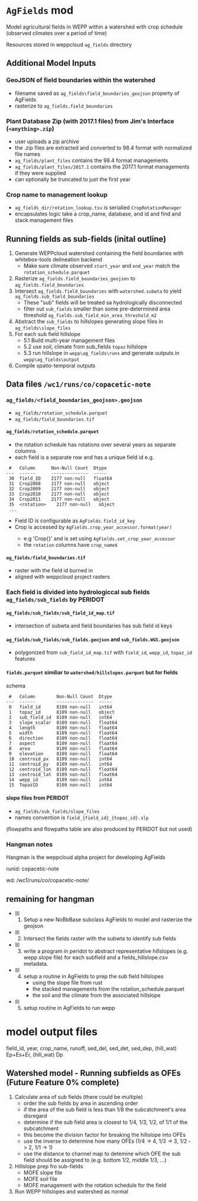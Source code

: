 # `AgFields` mod

Model agricultural fields in WEPP within a watershed with crop schedule (observed climates over a period of time)

Resources stored in weppcloud `ag_fields` directory

## Additional Model Inputs

### GeoJSON of field boundaries within the watershed

- filename saved as `ag_fields\field_boundaries_geojson` property of AgFields
- rasterize to `ag_fields.field_boundaries`

### Plant Database Zip (with 2017.1 files) from Jim's Interface (`<anything>.zip`)

- user uploads a zip archive
- the .zip files are extracted and converted to 98.4 format with normalized file names
- `ag_fields/plant_files` contains the 98.4 format managements
- `ag_fields/plant_files/2017.1` contains the 2017.1 format managements if they were supplied
- can optionally be truncated to just the first year

### Crop name to management lookup
- `ag_fields_dir/rotation_lookup.tsv` is serialied `CropRotationManager`
- encapsulates logic take a crop_name, database, and id and find and stack management files

## Running fields as sub-fields (inital outline)

1. Generate WEPPcloud watershed containing the field boundaries with whitebox-tools delineation backend
   - Make sure climate observed `start_year` and `end_year` match the `rotation_schedule.parquet`
2. Rasterize `ag_fields.field_boundaries_geojson` to `ag_fields.field_boundaries`
3. Intersect `ag_fields.field_boundaries` with `watershed.subwta` to yield `ag_fields.sub_field_boundaries`
   - These "sub" fields will be treated sa hydrologically disconnected
   - filter out `sub_fields` smaller than some pre-determined area threshold `ag_fields.sub_field_min_area_threshold_m2`
4. Abstract the `sub_fields` to hillslopes generating slope files in `ag_fields\slope_files`
5. For each sub field hillslope
   - 5.1 Build multi-year management files
   - 5.2 use soil, climate from sub_fields `topaz` hillslope
   - 5.3 run hillslope in `wepp\ag_fields\runs` and generate outputs in `wepp\ag_fields\output`
6. Compile spatio-temporal outputs

## Data files `/wc1/runs/co/copacetic-note`

### `ag_fields/<field_boundaries_geojson>.geojson`
- `ag_fields/rotation_schedule.parquet`
- `ag_fields/field_boundaries.tif`

#### `ag_fields/rotation_schedule.parquet`
- the rotation schedule has rotations over several years as separate columns
- each field is a separate row and has a unique field id
e.g.
```
 #   Column      Non-Null Count  Dtype  
---  ------      --------------  -----  
 30  field_ID    2177 non-null   float64
 31  Crop2008    2177 non-null   object 
 32  Crop2009    2177 non-null   object 
 33  Crop2010    2177 non-null   object 
 34  Crop2011    2177 non-null   object 
 35  <rotation>    2177 non-null   object 
 ...
```

- Field ID is configurable as `AgFields.field_id_key`
- Crop<year> is accessed by `AgFields.crop_year_accessor.format(year)`
  - e.g 'Crop{}' and is set using `AgFields.set_crop_year_accessor`
  - the `rotation` columns have `crop_name`s


#### `ag_fields/field_boundaries.tif`
- raster with the field id burned in
- aligned with weppcloud project rasters

### Each field is divided into hydrologiccal sub fields `ag_fields/sub_fields` by PERIDOT

#### `ag_fields/sub_fields/sub_field_id_map.tif`
- intersection of subwta and field boundaries has sub field id keys

#### `ag_fields/sub_fields/sub_fields.geojson` and `sub_fields.WGS.geojson`
- polygonized from `sub_field_id_map.tif` with `field_id`, `wepp_id`, `topaz_id` features

#### `fields.parquet` similiar to `watershed/hillslopes.parquet` but for fields

schema
```
 #   Column        Non-Null Count  Dtype  
---  ------        --------------  -----  
 0   field_id      8109 non-null   int64  
 1   topaz_id      8109 non-null   object 
 2   sub_field_id  8109 non-null   int64  
 3   slope_scalar  8109 non-null   float64
 4   length        8109 non-null   float64
 5   width         8109 non-null   float64
 6   direction     8109 non-null   float64
 7   aspect        8109 non-null   float64
 8   area          8109 non-null   float64
 9   elevation     8109 non-null   float64
 10  centroid_px   8109 non-null   int64  
 11  centroid_py   8109 non-null   int64  
 12  centroid_lon  8109 non-null   float64
 13  centroid_lat  8109 non-null   float64
 14  wepp_id       8109 non-null   int64  
 15  TopazID       8109 non-null   int64  
```

#### slope files from PERIDOT
- `ag_fields/sub_fields/slope_files`
- names convention is `field_{field_id}_{topaz_id}.slp`

(flowpaths and flowpaths table are also produced by PERIDOT but not used)



### Hangman notes

Hangman is the weppcloud alpha project for developing AgFields

runid: copacetic-note

wd: /wc1/runs/co/copacetic-note/

## remaining for hangman

- [x] 1. Setup a new NoBbBase subclass AgFields to model and rasterize the geojson 
- [x] 2. Intersect the fields raster with the subwta to identify sub fields
- [x] 3. write a program in peridot to abstract representative hillslopes (e.g. wepp slope file) for each subfield and a fields_hillslope.csv metadata. 
- [x] 4. setup a routine in AgFields to prep the sub field hillslopes 
      - using the slope file from rust
      - the stacked managements from the rotation_schedule.parquet
      - the soil and the climate from the associated hillslope
- [x] 5. setup routine in AgFields to run wepp


# model output files

field_id, year, crop_name, runoff, sed_del, sed_det, sed_dep, (hill_wat) Ep+Es+Er, (hill_wat) Dp



## Watershed model - Running subfields as OFEs (Future Feature 0% complete)
1. Calculate area of sub fields (there could be multiple)
   - order the sub fields by area in ascending order
   - if the area of the sub field is less than 1/8 the subcatchment's area disregard
   - determine if the sub field area is closest to 1/4, 1/3, 1/2, of 1/1 of the subcatchment
   - this become the division factor for breaking the hillslope into OFEs
   - use the inverse to determine how many OFEs (1/4 -> 4, 1/3 -> 3, 1/2 -> 2, 1/1 -> 1)
   - use the distance to channel map to detemine which OFE the sub field should be assigned to (e.g. bottom 1/2, middle 1/3, ...)
2. Hillslope prep fro sub-fields
   - MOFE slope file
   - MOFE soil file
   - MOFE management with the rotation schedule for the field
3. Run WEPP hillslopes and watershed as normal
